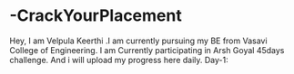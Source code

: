 # -CrackYourPlacement
Hey, I am Velpula Keerthi .I am currently pursuing my BE from Vasavi College of Engineering. I am Currently participating in Arsh Goyal 45days challenge. And i will upload my progress here daily.
Day-1:
